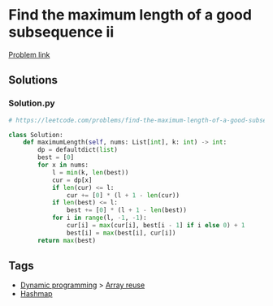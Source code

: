 # Find the maximum length of a good subsequence ii

[Problem link](https://leetcode.com/problems/find-the-maximum-length-of-a-good-subsequence-ii/)

## Solutions


### Solution.py
```py
# https://leetcode.com/problems/find-the-maximum-length-of-a-good-subsequence-ii/

class Solution:
    def maximumLength(self, nums: List[int], k: int) -> int:
        dp = defaultdict(list)
        best = [0]
        for x in nums:
            l = min(k, len(best))
            cur = dp[x]
            if len(cur) <= l:
                cur += [0] * (l + 1 - len(cur))
            if len(best) <= l:
                best += [0] * (l + 1 - len(best))
            for i in range(l, -1, -1):
                cur[i] = max(cur[i], best[i - 1] if i else 0) + 1
                best[i] = max(best[i], cur[i])
        return max(best)
```
## Tags

* [Dynamic programming](/Collections/dynamic-programming.md#dynamic-programming) > [Array reuse](/Collections/dynamic-programming.md#array-reuse)
* [Hashmap](/Collections/hashmap.md#hashmap)
